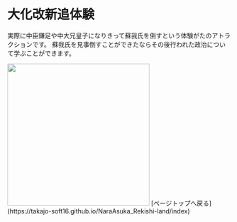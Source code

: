 # 大化改新追体験
  
  実際に中臣鎌足や中大兄皇子になりきって蘇我氏を倒すという体験がたのアトラクションです。
  蘇我氏を見事倒すことができたならその後行われた政治について学ぶことができます。
    
  <img src="https://takajo-soft16.github.io/NaraAsuka_Rekishi-land/b218b025143b41ae2e21b0c652849b7b_w.jpeg" width="320">
   [ページトップへ戻る](https://takajo-soft16.github.io/NaraAsuka_Rekishi-land/index)
